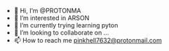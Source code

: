 - 👋 Hi, I’m @PROTONMA
- 👀 I’m interested in ARSON
- 🌱 I’m currently trying learning pyton 
- 💞️ I’m looking to collaborate on ...
- 📫 How to reach me pinkhell7632@protonmail.com

<!---
PROTONMA/PROTONMA is a ✨ special ✨ repository because its `README.md` (this file) appears on your GitHub profile.
You can click the Preview link to take a look at your changes.
--->
